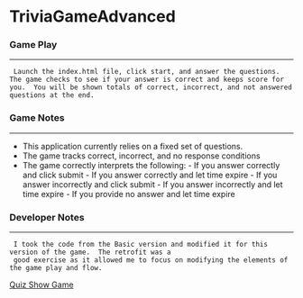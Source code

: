 # TriviaGameAdvanced

### Game Play
---
     Launch the index.html file, click start, and answer the questions.  The game checks to see if your answer is correct and keeps score for you.  You will be shown totals of correct, incorrect, and not answered questions at the end. 

### Game Notes
---
  - This application currently relies on a fixed set of questions.    
  - The game tracks correct, incorrect, and no response conditions
  - The game correctly interprets the following:
        -  If you answer correctly and click submit
        -  If you answer correctly and let time expire
        -  If you answer incorrectly and click submit
        -  If you answer incorrectly and let time expire
        -  If you provide no answer and let time expire

### Developer Notes
---
     I took the code from the Basic version and modified it for this version of the game.  The retrofit was a
     good exercise as it allowed me to focus on modifying the elements of the game play and flow.

[Quiz Show Game](https://steven-m-carpenter.github.io/TriviaGameAdvanced/) 

